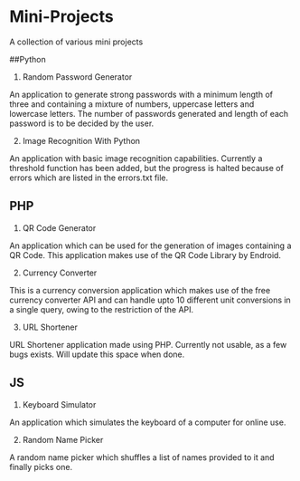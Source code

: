 Mini-Projects
=============
A collection of various mini projects

##Python

1) Random Password Generator

An application to generate strong passwords with a minimum length of three and containing a mixture of numbers, uppercase letters and lowercase letters. 
The number of passwords generated and length of each password is to be decided by the user.  

2) Image Recognition With Python

An application with basic image recognition capabilities. Currently a threshold function has been added, but the progress is halted because of errors which are listed in the errors.txt file.

## PHP

1) QR Code Generator

An application which can be used for the generation of images containing a QR Code. 
This application makes use of the QR Code Library by Endroid. 

2) Currency Converter

This is a currency conversion application which makes use of the free currency converter API and can handle upto 10 different unit conversions in a single query, owing to the restriction of the API.

3) URL Shortener

URL Shortener application made using PHP. Currently not usable, as a few bugs exists. Will update this space when done.

## JS

1) Keyboard Simulator

An application which simulates the keyboard of a computer for online use.

2) Random Name Picker

A random name picker which shuffles a list of names provided to it and finally picks one.
